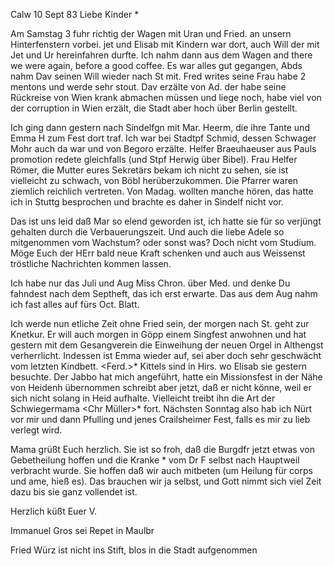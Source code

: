  Calw 10 Sept 83
Liebe Kinder <Marie>*

Am Samstag 3 fuhr richtig der Wagen mit Uran und Fried. an unsern Hinterfenstern vorbei. jet und Elisab mit Kindern war dort, auch Will der mit Jet und Ur hereinfahren durfte. Ich nahm dann aus dem Wagen and there we were again, before a good coffee. Es war alles gut gegangen, Abds nahm Dav seinen Will wieder nach St mit. Fred writes seine Frau habe 2 mentons und werde sehr stout. Dav erzälte von Ad. der habe seine Rückreise von Wien krank abmachen müssen und liege noch, habe viel von der corruption in Wien erzält, die Stadt aber hoch über Berlin gestellt.

Ich ging dann gestern nach Sindelfgn mit Mar. Heerm, die ihre Tante und Emma H zum Fest dort traf. Ich war bei Stadtpf Schmid, dessen Schwager Mohr auch da war und von Begoro erzälte. Helfer Braeuhaeuser aus Pauls promotion redete gleichfalls (und Stpf Herwig über Bibel). Frau Helfer Römer, die Mutter eures Sekretärs bekam ich nicht zu sehen, sie ist vielleicht zu schwach, von Böbl herüberzukommen. Die Pfarrer waren ziemlich reichlich vertreten. Von Madag. wollten manche hören, das hatte ich in Stuttg besprochen und brachte es daher in Sindelf nicht vor.

Das ist uns leid daß Mar so elend geworden ist, ich hatte sie für so verjüngt gehalten durch die Verbauerungszeit. Und auch die liebe Adele so mitgenommen vom Wachstum? oder sonst was? Doch nicht vom Studium. Möge Euch der HErr bald neue Kraft schenken und auch aus Weissenst tröstliche Nachrichten kommen lassen.

Ich habe nur das Juli und Aug Miss Chron. über Med. und denke Du fahndest nach dem Septheft, das ich erst erwarte. Das aus dem Aug nahm ich fast alles auf fürs Oct. Blatt.

Ich werde nun etliche Zeit ohne Fried sein, der morgen nach St. geht zur Knetkur. Er will auch morgen in Göpp einem Singfest anwohnen und hat gestern mit dem Gesangverein die Einweihung der neuen Orgel in Althengst verherrlicht. Indessen ist Emma wieder auf, sei aber doch sehr geschwächt vom letzten Kindbett. <Ferd.>* Kittels sind in Hirs. wo Elisab sie gestern besuchte. Der Jabbo hat mich angeführt, hatte ein Missionsfest in der Nähe von Heidenh übernommen schreibt aber jetzt, daß er nicht könne, weil er sich nicht solang in Heid aufhalte. Vielleicht treibt ihn die Art der Schwiegermama <Chr Müller>* fort. Nächsten Sonntag also hab ich Nürt vor mir und dann Pfulling und jenes Crailsheimer Fest, falls es mir zu lieb verlegt wird.

Mama grüßt Euch herzlich. Sie ist so froh, daß die Burgdfr jetzt etwas von Gebetheilung hoffen und die Kranke <Fankhauser>* vom Dr F selbst nach Hauptweil verbracht wurde. Sie hoffen daß wir auch mitbeten (um Heilung für corps und ame, hieß es). Das brauchen wir ja selbst, und Gott nimmt sich viel Zeit dazu bis sie ganz vollendet ist.

 Herzlich küßt Euer V.

Immanuel Gros sei Repet in Maulbr

Fried Würz ist nicht ins Stift, blos in die Stadt aufgenommen 